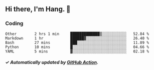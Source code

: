 ## Hi there, I'm Hang. 👋

### Coding

<!--START_SECTION:waka-->

```text
Other        2 hrs 1 min     █████████████▒░░░░░░░░░░░   52.84 %
Markdown     1 hr            ██████▓░░░░░░░░░░░░░░░░░░   26.40 %
Bash         27 mins         ███░░░░░░░░░░░░░░░░░░░░░░   11.89 %
Python       10 mins         █░░░░░░░░░░░░░░░░░░░░░░░░   04.66 %
YAML         5 mins          ▓░░░░░░░░░░░░░░░░░░░░░░░░   02.18 %
```

<!--END_SECTION:waka-->

##### ✓ Automatically updated by [GitHub Action](https://github.com/huhuhang/huhuhang/actions).
